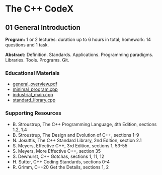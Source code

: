 # The C++ CodeX

## 01 General Introduction

**Program:** 1 or 2 lectures: duration up to 6 hours in total; homework: 14 questions and 1 task.

**Abstract:** Definition. Standards. Applications. Programming paradigms. Libraries. Tools. Programs. Git.

### Educational Materials

- [general_overview.pdf](https://github.com/i-s-m-mipt/Education/blob/master/projects/examples/source/section_01/general_overview.pdf)
- [minimal_program.cpp](https://github.com/i-s-m-mipt/Education/blob/master/projects/examples/source/section_01/minimal_program.cpp)
- [industrial_main.cpp](https://github.com/i-s-m-mipt/Education/blob/master/projects/examples/source/section_01/industrial_main.cpp)
- [standard_library.cpp](https://github.com/i-s-m-mipt/Education/blob/master/projects/examples/source/section_01/standard_library.cpp)

### Supporting Resources

- B. Stroustrup, The C++ Programming Language, 4th Edition, sections 1.2, 1.4
- B. Stroustrup, The Design and Evolution of C++, sections 1-9
- N. Josuttis, The C++ Standard Library, 2nd Edition, section 2.1
- S. Meyers, Effective C++, 3rd Edition, sections 1, 53-55
- S. Meyers, More Effective C++, section 35
- S. Dewhurst, C++ Gotchas, sections 1, 11, 12
- H. Sutter, C++ Coding Standards, sections 0-4
- R. Grimm, C++20 Get the Details, sections 1, 2
